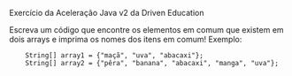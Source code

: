 Exercício da Aceleração Java v2 da Driven Education

Escreva um código que encontre os elementos em comum que existem em dois arrays e imprima os nomes dos itens em comum! Exemplo:

        String[] array1 = {"maçã", "uva", "abacaxi"};
        String[] array2 = {"pêra", "banana", "abacaxi", "manga", "uva"};
